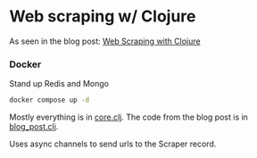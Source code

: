 # Web scraping w/ Clojure

As seen in the blog post: [Web Scraping with Clojure](https://medium.com/geekculture/scraping-web-product-data-with-clojure-6594a86c2f00)

### Docker

Stand up Redis and Mongo

```bash
docker compose up -d
```

Mostly everything is in [core.clj](./src/core.clj). The code from the blog post is in [blog_post.clj](./src/blog_post.clj).

Uses async channels to send urls to the Scraper record.
